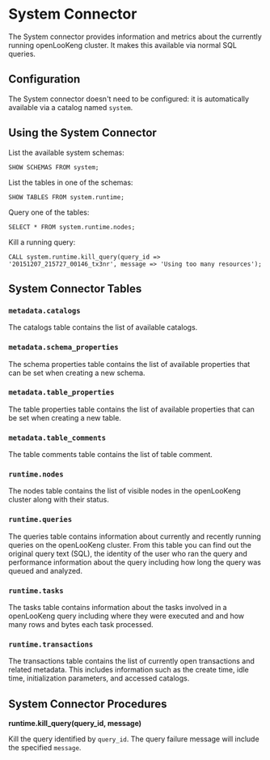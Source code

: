 
System Connector
================

The System connector provides information and metrics about the currently running openLooKeng cluster. It makes this available via normal SQL queries.

Configuration
-------------

The System connector doesn\'t need to be configured: it is automatically available via a catalog named `system`.

Using the System Connector
--------------------------

List the available system schemas:

    SHOW SCHEMAS FROM system;

List the tables in one of the schemas:

    SHOW TABLES FROM system.runtime;

Query one of the tables:

    SELECT * FROM system.runtime.nodes;

Kill a running query:

    CALL system.runtime.kill_query(query_id => '20151207_215727_00146_tx3nr', message => 'Using too many resources');

System Connector Tables
-----------------------

### `metadata.catalogs`

The catalogs table contains the list of available catalogs.

### `metadata.schema_properties`

The schema properties table contains the list of available properties that can be set when creating a new schema.

### `metadata.table_properties`

The table properties table contains the list of available properties that can be set when creating a new table.

### `metadata.table_comments`

The table comments table contains the list of table comment.

### `runtime.nodes`

The nodes table contains the list of visible nodes in the openLooKeng cluster along with their status.

### `runtime.queries`

The queries table contains information about currently and recently running queries on the openLooKeng cluster. From this table you can find out the original query text (SQL), the identity of the user who ran the query and performance information about the query including how long the query was queued and analyzed.

### `runtime.tasks`

The tasks table contains information about the tasks involved in a openLooKeng query including where they were executed and and how many rows and bytes each task processed.

### `runtime.transactions`

The transactions table contains the list of currently open transactions and related metadata. This includes information such as the create time, idle time, initialization parameters, and accessed catalogs.

System Connector Procedures
---------------------------

**runtime.kill\_query(query\_id, message)**

Kill the query identified by `query_id`. The query failure message will include the specified `message`.

